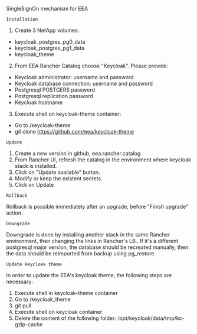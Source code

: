 SingleSignOn mechanism for EEA

```
Installation
```
1. Create 3 NetApp volumes:
* keycloak_postgres_pg0_data
* keycloak_postgres_pg1_data
* keycloak_theme

2. From EEA Rancher Catalog choose "Keycloak". Please provide:
* Keycloak administrator: username and password
* Keycloak database connection: username and password
* Postgresql POSTGERS password
* Postgresql replication password
* Keycloak hostname

3. Execute shell on keycloak-theme container:
* Go to /keycloak-theme
* git clone https://github.com/eea/keycloak-theme


```
Update
```

1. Create a new version in github, eea.rancher.catalog
2. From Rancher UI, refresh the catalog in the environment where keycloak stack is installed.
3. Click on "Update available" button.
4. Modify or keep the existent secrets.
5. Click on Update


```
Rollback
```

Rollback is possible immediately after an upgrade, before "Finish upgrade" action.


```
Downgrade
```

Downgrade is done by installing another stack in the same Rancher environment, then changing the links in Rancher's LB.. If it's a different postgresql major version, the database should be recreated manually, then the data should be reimported from backup using pg_restore.


```
Update keycloak theme
```

In order to update the EEA's keycloak theme, the following steps are necessary:
1. Execute shell in keycloak-theme container
2. Go to /keycloak_theme
3. git pull
4. Execute shell on keycloak container
5. Delete the content of the following folder: /opt/keycloak/data/tmp/kc-gzip-cache

